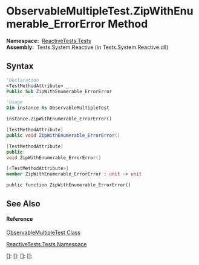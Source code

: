 # ObservableMultipleTest.ZipWithEnumerable\_ErrorError Method

**Namespace:**  [ReactiveTests.Tests](ReactiveTests.Tests\ReactiveTests.Tests.md)  
**Assembly:**  Tests.System.Reactive (in Tests.System.Reactive.dll)

## Syntax

```vb
'Declaration
<TestMethodAttribute> _
Public Sub ZipWithEnumerable_ErrorError
```

```vb
'Usage
Dim instance As ObservableMultipleTest

instance.ZipWithEnumerable_ErrorError()
```

```csharp
[TestMethodAttribute]
public void ZipWithEnumerable_ErrorError()
```

```c++
[TestMethodAttribute]
public:
void ZipWithEnumerable_ErrorError()
```

```fsharp
[<TestMethodAttribute>]
member ZipWithEnumerable_ErrorError : unit -> unit 
```

```jscript
public function ZipWithEnumerable_ErrorError()
```

## See Also

#### Reference

[ObservableMultipleTest Class](ObservableMultipleTest\ObservableMultipleTest.md)

[ReactiveTests.Tests Namespace](ReactiveTests.Tests\ReactiveTests.Tests.md)

[]: 
[]: 
[]: 
[]: 